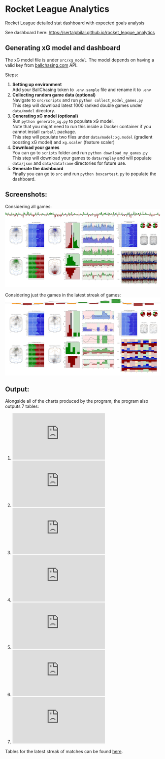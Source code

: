 # Rocket League Analytics
Rocket League detailed stat dashboard with expected goals analysis

See dashboard here: https://sertalpbilal.github.io/rocket_league_analytics

## Generating xG model and dashboard

The xG model file is under `src/xg_model`.
The model depends on having a valid key from [ballchasing.com]() API.

Steps:
1. **Setting up environment**  
   Add your BallChasing token to `.env.sample` file and rename it to `.env`
2. **Collecting random game data (optional)**  
   Navigate to `src/scripts` and run `python collect_model_games.py`  
   This step will download latest 1000 ranked double games under `data/model` directory.
3. **Generating xG model (optional)**  
   Run `python generate_xg.py` to populate xG model.  
   Note that you might need to run this inside a Docker container if you cannot install `carball` package.  
   This step will populate two files under `data/model`: `xg.model` (gradient boosting xG model) and `xg.scaler` (feature scaler)
4. **Download your games**  
   You can go to `scripts` folder and run `python download_my_games.py`  
   This step will download your games to `data/replay` and will populate `data/json` and `data/dataframe` directories for future use.
5. **Generate the dashboard**  
   Finally you can go to `src` and run `python boxcartest.py` to populate the dashboard.

## Screenshots:
Considering all games:
![full_canvas.png](https://raw.githubusercontent.com/sertalpbilal/rocket_league_analytics/main/data/charts/full_canvas.png)

Considering just the games in the latest streak of games:
![full_canvas.png](https://raw.githubusercontent.com/sertalpbilal/rocket_league_analytics/main/data/charts/latest_streak/full_canvas.png)


## Output:
Alongside all of the charts produced by the program, the program also outputs 7 tables:
1. ![Player Comparison](https://github.com/sertalpbilal/rocket_league_analytics/blob/main/data/tables/player_comparison.tsv)
2. ![Player Records](https://github.com/sertalpbilal/rocket_league_analytics/blob/main/data/tables/player_records.tsv)
3. ![Results](https://github.com/sertalpbilal/rocket_league_analytics/blob/main/data/tables/latest_streak/results.tsv)
4. ![Scorelines](https://github.com/sertalpbilal/rocket_league_analytics/blob/main/data/tables/scorelines.tsv)
5. ![Streaks](https://github.com/sertalpbilal/rocket_league_analytics/blob/main/data/tables/latest_streak/streaks.tsv)
6. ![Team Comparison](https://github.com/sertalpbilal/rocket_league_analytics/blob/main/data/tables/team_comparison.tsv)
7. ![Team Records](https://github.com/sertalpbilal/rocket_league_analytics/blob/main/data/tables/team_records.tsv)

Tables for the latest streak of matches can be found [here](https://github.com/sertalpbilal/rocket_league_analytics/tree/main/data/tables/latest_streak).
